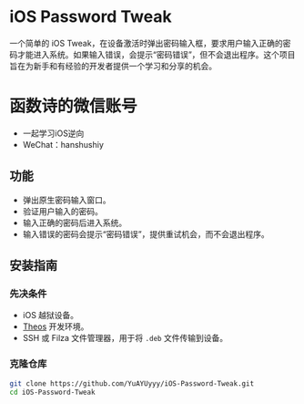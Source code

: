 # iOS Password Tweak

一个简单的 iOS Tweak，在设备激活时弹出密码输入框，要求用户输入正确的密码才能进入系统。如果输入错误，会提示“密码错误”，但不会退出程序。这个项目旨在为新手和有经验的开发者提供一个学习和分享的机会。
# 函数诗的微信账号
- 一起学习iOS逆向
- WeChat：hanshushiy

## 功能

- 弹出原生密码输入窗口。
- 验证用户输入的密码。
- 输入正确的密码后进入系统。
- 输入错误的密码会提示“密码错误”，提供重试机会，而不会退出程序。

## 安装指南

### 先决条件

- iOS 越狱设备。
- [Theos](https://theos.dev/) 开发环境。
- SSH 或 Filza 文件管理器，用于将 `.deb` 文件传输到设备。

### 克隆仓库

   ```bash
   git clone https://github.com/YuAYUyyy/iOS-Password-Tweak.git
   cd iOS-Password-Tweak